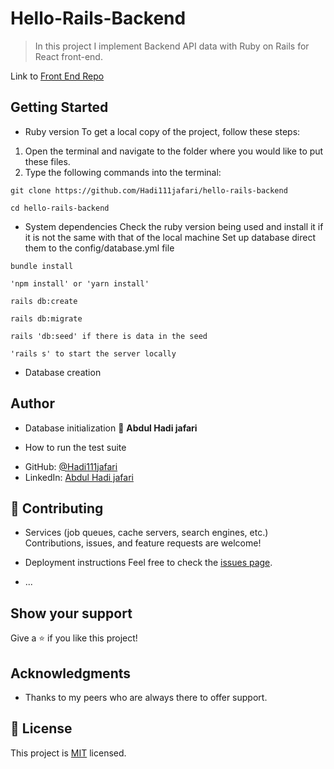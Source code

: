 # Hello-Rails-Backend

> In this project I implement Backend API data with Ruby on Rails for React front-end.



Link to [Front End Repo](https://github.com/Hadi111jafari/hello-react-front-end)

## Getting Started

* Ruby version
To get a local copy of the project, follow these steps: 
1. Open the terminal and navigate to the folder where you would like to put these files.
2. Type the following commands into the terminal: 
 ```
 git clone https://github.com/Hadi111jafari/hello-rails-backend
 ```
 ```
 cd hello-rails-backend
 ```

* System dependencies
Check the ruby version being used and install it if it is not the same with that of the local machine
Set up database direct them to the config/database.yml file
```
bundle install
```
```
'npm install' or 'yarn install'
```
```
rails db:create
```
```
rails db:migrate
```
```
rails 'db:seed' if there is data in the seed
```
```
'rails s' to start the server locally
```

* Database creation
## Author

* Database initialization
👤 **Abdul Hadi jafari**

* How to run the test suite
- GitHub: [@Hadi111jafari](https://github.com/Hadi111jafari)
- LinkedIn: [Abdul Hadi jafari](https://www.linkedin.com/abdul-hadi-jafari/)
## 🤝 Contributing

* Services (job queues, cache servers, search engines, etc.)
Contributions, issues, and feature requests are welcome!

* Deployment instructions
Feel free to check the [issues page](https://github.com/Hadi111jafari/hello-rails-backend/issues).

* ...
## Show your support

Give a ⭐️ if you like this project!

## Acknowledgments

- Thanks to my peers who are always there to offer support.

## 📝 License

This project is [MIT](./LICENSE) licensed.
